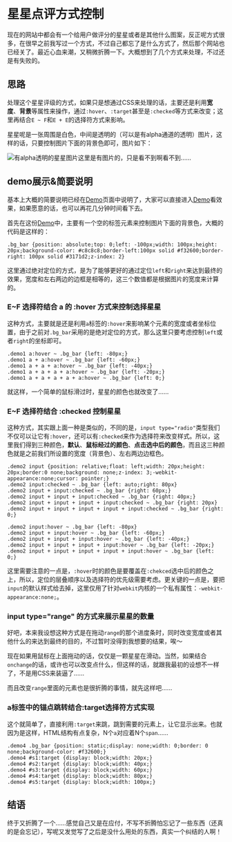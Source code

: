 # 星星点评方式控制

现在的网站中都会有一个给用户做评分的星星或者是其他什么图案，反正呢方式很多，在很早之前我写过一个方式，不过自己都忘了是什么方式了，然后那个网站也已经关了。最近心血来潮，又稍微折腾一下。大概想到了几个方式来处理，不过还是有失败的。

## 思路

处理这个星星评级的方式，如果只是想通过CSS来处理的话，主要还是利用**宽度**、**背景**等属性来操作，通过`:hover`、`:target`甚至是`:checked`等方式来改变；这里再结合`E ~ F`和`E + E`的选择符方式来影响。

星星呢是一张周围是白色，中间是透明的（可以是有alpha通道的透明）图片，这样的话，只要控制图片下面的背景色即可，图片如下：

![有alpha透明的星星图片](http://linxz.github.io/CSS_Skills/img/picture/star_rating.png)这里是有图片的，只是看不到啊看不到……

## demo展示&简要说明

基本上大概的简要说明已经在[Demo](http://linxz.github.io/CSS_Skills/demo/picture/star_rating.html)页面中说明了，大家可以直接进入[Demo](http://linxz.github.io/CSS_Skills/demo/picture/star_rating.html)看效果，如果愿意的话，也可以再花几分钟时间看下去。

首先在这份[Demo](http://linxz.github.io/CSS_Skills/demo/picture/star_rating.html)中，主要有一个空的标签元素来控制图片下面的背景色，大概的代码是这样的：

	.bg_bar {position: absolute;top: 0;left: -100px;width: 100px;height: 20px;background-color: #c8c8c8;border-left:100px solid #f32600;border-right: 100px solid #3171d2;z-index: 2}

这里通过绝对定位的方式，是为了能够更好的通过定位`left`和`right`来达到最终的效果，宽度和左右两边的边框是相等的，这三个数值都是根据图片的宽度来计算的。

### E~F 选择符结合 a 的 :hover 方式来控制选择星星

这种方式，主要就是还是利用`a`标签的`:hover`来影响某个元素的宽度或者坐标位置，由于之前对`.bg_bar`采用的是绝对定位的方式，那么这里只要考虑控制`left`或者`right`的坐标即可。

	.demo1 a:hover ~ .bg_bar {left: -80px;}
	.demo1 a + a:hover ~ .bg_bar {left: -60px;}
	.demo1 a + a + a:hover ~ .bg_bar {left: -40px;}
	.demo1 a + a + a + a:hover ~ .bg_bar {left: -20px;}
	.demo1 a + a + a + a + a:hover ~ .bg_bar {left: 0;}
	
就这样，一个简单的鼠标滑过时，星星的颜色也就改变了……

### E~F 选择符结合 :checked 控制星星

这种方式，其实跟上面一种是类似的，不同的是，`input type="radio"`类型我们不仅可以让它有`:hover`，还可以有`:checked`来作为选择符来改变样式。所以，这里我们得到三种颜色，**默认**、**鼠标经过的颜色**、**点击选中后的颜色**，而且这三种颜色就是之前我们所设置的宽度（背景色）、左右两边边框色。

	.demo2 input {position: relative;float: left;width: 20px;height: 20px;border:0 none;background: none;z-index: 3;-webkit-appearance:none;cursor: pointer;}
	.demo2 input:checked ~ .bg_bar {left: auto;right: 80px}
	.demo2 input + input:checked ~ .bg_bar {right: 60px;}
	.demo2 input + input + input:checked ~ .bg_bar {right: 40px;}
	.demo2 input + input + input + input:checked ~ .bg_bar {right: 20px}
	.demo2 input + input + input + input + input:checked ~ .bg_bar {right: 0;}
	
	.demo2 input:hover ~ .bg_bar {left: -80px}
	.demo2 input + input:hover ~ .bg_bar {left: -60px;}
	.demo2 input + input + input:hover ~ .bg_bar {left: -40px;}
	.demo2 input + input + input + input:hover ~ .bg_bar {left: -20px;}
	.demo2 input + input + input + input + input:hover ~ .bg_bar {left: 0;}
	
这里需要注意的一点是，`:hover`时的颜色是要覆盖在`:chekced`选中后的颜色之上，所以，定位的层叠顺序以及选择符的优先级需要考虑。更关键的一点是，要把`input`的默认样式给去掉，这里仅用了针对`webkit`内核的一个私有属性：`-webkit-appearance:none;`。

### input type="range" 的方式来展示星星的数量

好吧，本来我设想这种方式是在拖动`range`的那个进度条时，同时改变宽度或者其他什么的来达到最终的目的，不过暂时没得到我想要的结果，唉～

现在如果用鼠标在上面拖动的话，仅仅是一颗星星在滑动。当然，如果结合`onchange`的话，或许也可以改变点什么，但这样的话，就跟我最初的设想不一样了，不是用CSS来装逼了……

而且改变`range`里面的元素也是很折腾的事情，就先这样吧……

### a标签中的锚点跳转结合:target选择符方式实现

这个就简单了，直接利用`:target`来跳，跳到需要的元素上，让它显示出来。也就因为是这样，HTML结构有点复杂，N个`a`对应着N个`span`……

	.demo4 .bg_bar {position: static;display: none;width: 0;border: 0 none;background-color: #f32600;}
	.demo4 #s1:target {display: block;width: 20px;}
	.demo4 #s2:target {display: block;width: 40px;}
	.demo4 #s3:target {display: block;width: 60px;}
	.demo4 #s4:target {display: block;width: 80px;}
	.demo4 #s5:target {display: block;width: 100px;}
	
## 结语

终于又折腾了一个……感觉自己又是在应付，不写不折腾怕忘记了一些东西（还真的是会忘记），写呢又发觉写了之后是没什么用处的东西，真实一个纠结的人啊！